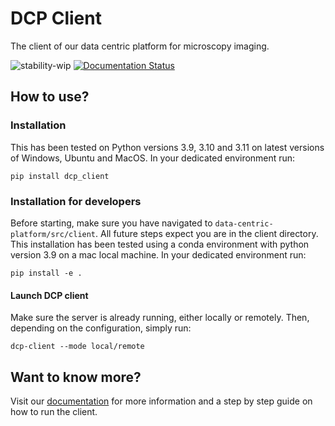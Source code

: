 # DCP Client
The client of our data centric platform for microscopy imaging.

![stability-wip](https://img.shields.io/badge/stability-work_in_progress-lightgrey.svg)
[![Documentation Status](https://readthedocs.org/projects/data-centric-platform/badge/?version=latest)](https://data-centric-platform.readthedocs.io/en/latest/?badge=latest)

## How to use?

### Installation
This has been tested on Python versions 3.9, 3.10 and 3.11 on latest versions of Windows, Ubuntu and MacOS. In your dedicated environment run:
```
pip install dcp_client
```

### Installation for developers
Before starting, make sure you have navigated to ```data-centric-platform/src/client```. All future steps expect you are in the client directory. This installation has been tested using a conda environment with python version 3.9 on a mac local machine. In your dedicated environment run:
```
pip install -e .
```

#### Launch DCP client
Make sure the server is already running, either locally or remotely. Then, depending on the configuration, simply run:
```
dcp-client --mode local/remote
```

## Want to know more?
Visit our [documentation](https://data-centric-platform.readthedocs.io/en/latest/dcp_client_installation.html) for more information and a step by step guide on how to run the client.

